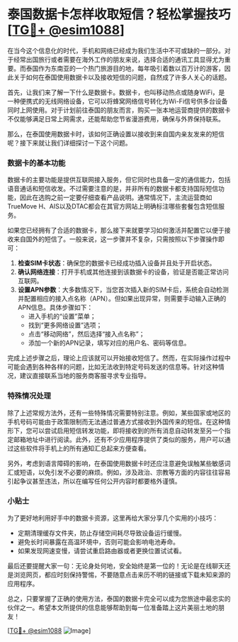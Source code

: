 # 泰国数据卡怎样收取短信？轻松掌握技巧[[TG💪+ @esim1088](https://t.me/s/esim1088)]

在当今这个信息化的时代，手机和网络已经成为我们生活中不可或缺的一部分。对于经常出国旅行或者需要在海外工作的朋友来说，选择合适的通讯工具显得尤为重要。而泰国作为东南亚的一个热门旅游目的地，每年吸引着数以百万计的游客，因此关于如何在泰国使用数据卡以及接收短信的问题，自然成了许多人关心的话题。

首先，让我们来了解一下什么是数据卡。数据卡，也叫移动热点或随身WiFi，是一种便携式的无线网络设备，它可以将蜂窝网络信号转化为Wi-Fi信号供多台设备同时上网使用。对于计划前往泰国的朋友而言，购买一张本地运营商提供的数据卡不仅能够满足日常上网需求，还能帮助您节省漫游费用，确保与外界保持联系。

那么，在泰国使用数据卡时，该如何正确设置以接收到来自国内亲友发来的短信呢？接下来就让我们详细探讨一下这个问题。

### 数据卡的基本功能

数据卡的主要功能是提供互联网接入服务，但它同时也具备一定的通信能力，包括语音通话和短信收发。不过需要注意的是，并非所有的数据卡都支持国际短信功能，因此在选购之前一定要仔细查看产品说明。通常情况下，主流运营商如TrueMove H、AIS以及DTAC都会在其官方网站上明确标注哪些套餐包含短信服务。

如果您已经拥有了合适的数据卡，那么接下来就要学习如何激活并配置它以便于接收来自国外的短信了。一般来说，这一步骤并不复杂，只需按照以下步骤操作即可：

1. **检查SIM卡状态**：确保您的数据卡已经成功插入设备并且处于开启状态。
2. **确认网络连接**：打开手机或其他连接到该数据卡的设备，验证是否能正常访问互联网。
3. **设置APN参数**：大多数情况下，当您首次插入新的SIM卡后，系统会自动检测并配置相应的接入点名称（APN）。但如果出现异常，则需要手动输入正确的APN信息。具体步骤如下：
   - 进入手机的“设置”菜单；
   - 找到“更多网络设置”选项；
   - 点击“移动网络”，然后选择“接入点名称”；
   - 添加一个新的APN记录，填写对应的用户名、密码等信息。

完成上述步骤之后，理论上应该就可以开始接收短信了。然而，在实际操作过程中可能会遇到各种各样的问题，比如无法收到特定号码发送的信息等。针对这种情况，建议直接联系当地的服务商客服寻求专业指导。

### 特殊情况处理

除了上述常规方法外，还有一些特殊情况需要特别注意。例如，某些国家或地区的手机号码可能由于政策限制而无法通过普通方式接收到外国传来的短信。在这种情形下，您可以尝试启用短信转发功能，即将接收到的所有消息自动转发至另一个指定邮箱地址中进行阅读。此外，还有不少应用程序提供了类似的服务，用户可以通过这些软件将手机上的所有通知汇总起来方便查看。

另外，考虑到语言障碍的影响，在泰国使用数据卡时还应注意避免误触某些敏感词汇或短语，以免引发不必要的麻烦。例如，涉及政治、宗教等方面的内容往往容易引起争议甚至违法，所以在编写任何公开内容时都要格外谨慎。

### 小贴士

为了更好地利用好手中的数据卡资源，这里再给大家分享几个实用的小技巧：

- 定期清理缓存文件夹，防止存储空间耗尽导致设备运行缓慢。
- 避免长时间暴露在高温环境中，否则可能会影响电池寿命。
- 如果发现网速变慢，请尝试重启路由器或者更换位置试试看。

最后还要提醒大家一句：无论身处何地，安全始终是第一位的！无论是在线聊天还是浏览网页，都应时刻保持警惕，不要随意点击来历不明的链接或下载未知来源的应用程序。

总之，只要掌握了正确的使用方法，泰国的数据卡完全可以成为您旅途中最忠实的伙伴之一。希望本文所提供的信息能够帮助到每一位准备踏上这片美丽土地的朋友！

[[TG💪+ @esim1088](https://t.me/s/esim1088) ![Image](https://i.postimg.cc/4NQfJmqS/Snipaste-2025-05-13-00-14-12.png)]